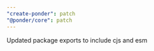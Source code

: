 ```yaml
---
"create-ponder": patch
"@ponder/core": patch
---
```


Updated package exports to include cjs and esm
